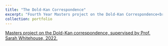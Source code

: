 ```yaml
---
title: "The Dold-Kan Correspondence"
excerpt: "Fourth Year Masters project on the Dold-Kan Correspondence<br/><img src='/images/UOS loho.jpg'>"
collection: portfolio
---
```


  
  [Masters project on the Dold-Kan correspondence, supervised by Prof. Sarah Whitehouse, 2022.](https://calum-hughes.github.io/files/Hughes180188509.pdf.pdf "PDF")
